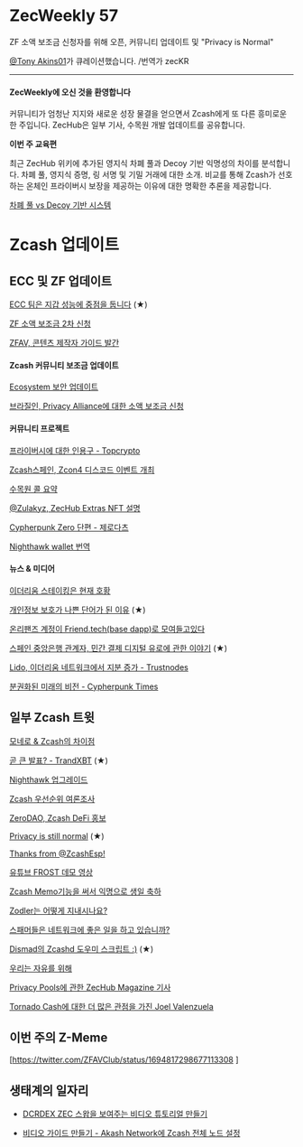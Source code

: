 # ZecWeekly 57

ZF 소액 보조금 신청자를 위해 오픈, 커뮤니티 업데이트 및 "Privacy is Normal"

[@Tony Akins01](https://twitter.com/TonyAkins01)가 큐레이션했습니다. 
/번역가 zecKR

---

#### ZecWeekly에 오신 것을 환영합니다

커뮤니티가 엄청난 지지와 새로운 성장 물결을 얻으면서 Zcash에게 또 다른 흥미로운 한 주입니다. ZecHub은 일부 기사, 수목원 개발 업데이트를 공유합니다.  

**이번 주 교육편**

최근 ZecHub 위키에 추가된 영지식 차폐 풀과 Decoy 기반 익명성의 차이를 분석합니다. 차폐 풀, 영지식 증명, 링 서명 및 기밀 거래에 대한 소개. 비교를 통해 Zcash가 선호하는 온체인 프라이버시 보장을 제공하는 이유에 대한 명확한 추론을 제공합니다.

[차폐 풀 vs Decoy 기반 시스템](https://wiki.zechub.xyz/zk-shielded-pools-vs-decoy-based-privacy)


# Zcash 업데이트

## ECC 및 ZF 업데이트 

[ECC 팀은 지갑 성능에 중점을 둡니다](https://forum.zcashcommunity.com/t/all-ecc-teams-focused-on-wallet-performance/42860/107) (★)

[ZF 소액 보조금 2차 신청](https://forum.zcashcommunity.com/t/opening-applications-for-the-second-round-of-zf-minor-grants/45463) 

[ZFAV, 콘텐츠 제작자 가이드 발간](https://wiki.zechub.xyz/zfav/guides)


#### Zcash 커뮤니티 보조금 업데이트

[Ecosystem 보안 업데이트](https://forum.zcashcommunity.com/t/zcash-ecosystem-security-lead/42090/91)

[브라질인, Privacy Alliance에 대한 소액 보조금 신청](https://forum.zcashcommunity.com/t/brazilian-privacy-alliance/45486)


#### 커뮤니티 프로젝트

[프라이버시에 대한 인용구 - Topcrypto](https://free2z.cash/TopCrypto/zpage/dont-overshare-privacy-is-power-zcash)

[Zcash스페인, Zcon4 디스코드 이벤트 개최](https://twitter.com/zcashesp/status/1694857330284712324)

[수목원 콜 요약](https://twitter.com/zksquirrel/status/1694876187586170957)

[@Zulakyz, ZecHub Extras NFT 설명](https://zcashesp.com/zechub-nft-acceso-extra-a-beneficios-e-informacion-zcash/)

[Cypherpunk Zero 단편 - 제로다츠](https://free2z.com/zerodartz/zpage/cypherpunk-hacks-in-zed-city-short-story-3-out-of-12-chapters)

[Nighthawk wallet 번역](https://crowdin.com/project/nighthawk-wallet)


#### 뉴스 & 미디어

[이더리움 스테이킹은 현재 호황](https://decrypt.co/153813/ethereum-staking-is-booming-but-value-of-defi-assets-keeps-falling)

[개인정보 보호가 나쁜 단어가 된 이유](https://www.coindesk.com/consensus-magazine/2023/08/25/when-did-privacy-become-a-bad-word) (★)

[온리팬즈 계정이 Friend.tech(base dapp)로 모여들고있다](https://decrypt.co/153723/onlyfans-accounts-take-over-friend-tech-crypt-app-adds-photo-feature)

[스페인 중앙은행 관계자, 민간 결제 디지털 유로에 관한 이야기](https://cointelegraph.com/news/spanish-central-bank-official-talks-about-private-payment-services-era-digital-euro) (★)

[Lido, 이더리움 네트워크에서 지분 증가 - Trustnodes](https://www.trustnodes.com/2023/08/27/lido-closes-in-on-33-of-the-ethereum-network)

[분권화된 미래의 비전 - Cypherpunk Times](https://www.cypherpunktimes.com/visions-of-a-decentralised-future/)






## 일부 Zcash 트윗

[모네로 & Zcash의 차이점](https://twitter.com/MKjrstad/status/1695814999405379672)

[곧 큰 발표? - TrandXBT](https://twitter.com/TrendsXBT/status/1694891818226213127) (★)

[Nighthawk 업그레이드](https://twitter.com/aiyadt/status/1694973730856866228)

[Zcash 우선순위 여론조사](https://twitter.com/nate_zec/status/1694405933638861048)

[ZeroDAO, Zcash DeFi 홍보](https://twitter.com/zerodaoHQ/status/1694762728345456889)

[Privacy is still normal](https://twitter.com/ZecHub/status/1694417573541007445) (★)

[Thanks from @ZcashEsp!](https://twitter.com/zcashesp/status/1694861382154338648)

[유튜브 FROST 데모 영상](https://twitter.com/ZcashFoundation/status/1694410320859545939)

[Zcash Memo기능을 써서 익명으로 생일 축하](https://twitter.com/AyanlajaAdebola/status/1695721838943289694)

[Zodler는 어떻게 지내시나요?](https://twitter.com/ZcashForum/status/1693520113797116406)

[스패머들은 네트워크에 좋은 일을 하고 있습니까?](https://twitter.com/ZcashForum/status/1693430229044445287)

[Dismad의 Zcashd 도우미 스크립트 :)](https://twitter.com/ZcashForum/status/1693385561116164360) (★)

[우리는 자유를 위해](https://twitter.com/zcash/status/1669397156212375583)

[Privacy Pools에 관한 ZecHub Magazine 기사](https://twitter.com/ZecHub/status/1695082959911403585) 

[Tornado Cash에 대한 더 많은 관점을 가진 Joel Valenzuela](https://twitter.com/TheDesertLynx/status/1694816146355036620)



## 이번 주의 Z-Meme

[https://twitter.com/ZFAVClub/status/1694817298677113308 ]



## 생태계의 일자리

- [DCRDEX ZEC 스왑을 보여주는 비디오 튜토리얼 만들기](https://github.com/ZecHub/zechub/issues/365)

- [비디오 가이드 만들기 - Akash Network에 Zcash 전체 노드 설정](https://github.com/ZecHub/zechub/issues/231)
